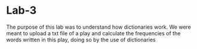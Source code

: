 # Lab-3
The purpose of this lab was to understand how dictionaries work. We were meant to upload a txt file of a play and calculate the frequencies of the words written in this play, doing so by the use of dictionaries
